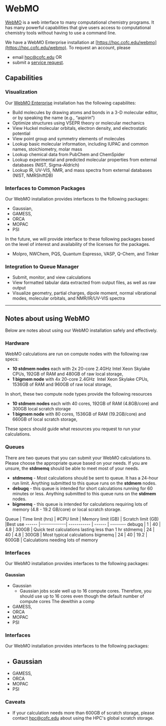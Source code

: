 # WebMO

[WebMO](https://www.webmo.net) is a web interface to many computational chemistry programs. It has many powerful capabilities
that give users access to computational chemistry tools without having to use a command line.

We have a WebMO Enterprise installation at [https://hpc.cofc.edu/webmo](https://hpc.cofc.edu/webmo).
To request an account, please
- email [hpc@cofc.edu](mailto:hpc@cofc.edu) OR
- submit a [service request](https://cofc.teamdynamix.com/TDClient/Requests/ServiceDet?ID=35085).

## Capabilities
### Visualization
Our [WebMO Enterprise](https://www.webmo.net/enterprise/index.html) installation has the following
capabilites:
- Build molecules by drawing atoms and bonds in a 3-D molecular editor, or by speaking the name (e.g., “aspirin”)
- Optimize structures using VSEPR theory or molecular mechanics
- View Huckel molecular orbitals, electron density, and electrostatic potential
- View point group and symmetry elements of molecules
- Lookup basic molecular information, including IUPAC and common names, stoichiometry, molar mass
- Lookup chemical data from PubChem and ChemSpider
- Lookup experimental and predicted molecular properties from external databases (NIST, Sigma-Aldrich)
- Lookup IR, UV-VIS, NMR, and mass spectra from external databases (NIST, NMRShiftDB)

### Interfaces to Common Packages
Our WebMO installation provides interfaces to the following packages:
- Gaussian,
- GAMESS,
- ORCA
- MOPAC
- PSI

In the future, we will provide interface to these following packages based on the level of interest
and availability of the licenses for the packages.
- Molpro, NWChem, PQS, Quantum Espresso, VASP, Q-Chem, and Tinker

### Integration to Queue Manager
- Submit, monitor, and view calculations
- View formatted tabular data extracted from output files, as well as raw output
- Visualize geometry, partial charges, dipole moment, normal vibrational modes, molecular orbitals, and NMR/IR/UV-VIS spectra

---
## Notes about using WebMO
Below are notes about using our WebMO installation safely and effectively.

### Hardware
WebMO calculations are run on compute nodes with the following raw specs:
- **10 stdmem nodes** each with 2x 20-core 2.4GHz Intel Xeon Skylake CPUs, 192GB of RAM and 480GB of raw local storage,
- **1 bigmem node** with 4x 20-core 2.4GHz  Intel Xeon Skylake CPUs, 1536GB of RAM and 960GB of raw local storage,

In short, these two compute node types provide the following resources
- **10 stdmem nodes** each with 40 cores, 192GB of RAM (4.8GB/core) and 300GB local scratch storage
- **1 bigmem node** with 80 cores, 1536GB of RAM (19.2GB/core) and 660GB of local scratch storage,

These specs should guide what resources you request to run your calculations.

### Queues
There are two queues that you can submit your WebMO calculations to. Please choose the appropriate queue based on your needs. If you are unsure, the **stdmemq** should be able to meet most of your needs.
- **stdmemq** - Most calculations should be sent to queue. It has a 24-hour run limit. Anything submitted to this queue runs on the **stdmem** nodes.
- **debugq** - this queue is intended for short calculations running for 60 minutes or less. Anything submitted to this queue runs on the **stdmem** nodes.
- **bigmemq** - this queue is intended for calculations requiring lots of memory (4.8 - 19.2 GB/core) or local scratch storage. 

Queue  | Time limit (hrs) | #CPU limit | Memory limit (GB) | Scratch limit (GB) |Best use
------ |-------------| ----------- | ------ | --------
debugq | 1 | 40 | 4.8 | 300GB | Quick test calculations lasting less than 1 hr
stdmemq | 24 | 40 | 4.8 | 300GB | Most typical calculations
bigmemq | 24 | 40 | 19.2 | 600GB | Calculations needing lots of memory

### Interfaces
Our WebMO installation provides interfaces to the following packages:

#### Gaussian
- Gaussian
  - Gaussian jobs scale well up to 16 compute cores. Therefore, you should use up to 16 cores even though the default number of compute cores The dewithin a comp
- GAMESS,
- ORCA
- MOPAC
- PSI

### Interfaces
Our WebMO installation provides interfaces to the following packages:
- Gaussian
  -
- GAMESS,
- ORCA
- MOPAC
- PSI

### Caveats
- If your calculation needs more than 600GB of scratch storage, please contact [hpc@cofc.edu](mailto:hpc@cofc.edu) about using the HPC's global scratch storage.
